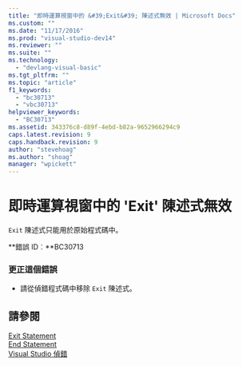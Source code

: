 ```yaml
---
title: "即時運算視窗中的 &#39;Exit&#39; 陳述式無效 | Microsoft Docs"
ms.custom: ""
ms.date: "11/17/2016"
ms.prod: "visual-studio-dev14"
ms.reviewer: ""
ms.suite: ""
ms.technology: 
  - "devlang-visual-basic"
ms.tgt_pltfrm: ""
ms.topic: "article"
f1_keywords: 
  - "bc30713"
  - "vbc30713"
helpviewer_keywords: 
  - "BC30713"
ms.assetid: 343376c8-d89f-4ebd-b82a-9652966294c9
caps.latest.revision: 9
caps.handback.revision: 9
author: "stevehoag"
ms.author: "shoag"
manager: "wpickett"
---
```

# 即時運算視窗中的 &#39;Exit&#39; 陳述式無效
`Exit` 陳述式只能用於原始程式碼中。  
  
 **錯誤 ID︰**BC30713  
  
### 更正這個錯誤  
  
-   請從偵錯程式碼中移除 `Exit` 陳述式。  
  
## 請參閱  
 [Exit Statement](/dotnet/visual-basic/language-reference/statements/exit-statement)   
 [End Statement](/dotnet/visual-basic/language-reference/statements/end-statement)   
 [Visual Studio 偵錯](../debugger/debugging-in-visual-studio.md)